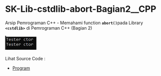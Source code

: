 # SK-Lib-cstdlib-abort-Bagian2__CPP
Arsip Pemrograman C++ - Memahami function <code><b>abort()</b></code>pada Library <code><b>&lt;cstdlib></b></code> di Pemrograman C++ (Bagian 2)<br><br>
<img src="https://github.com/RizkyKhapidsyah/SK-Lib-cstdlib-abort-Bagian2__CPP/blob/master/SK-Lib-cstdlib-abort-Bagian2__CPP/x64/result/001.JPG"><br><br>
Lihat Source Code : <br>
- <a href="https://github.com/RizkyKhapidsyah/SK-Lib-cstdlib-abort-Bagian2__CPP/blob/master/SK-Lib-cstdlib-abort-Bagian2__CPP/Source.cpp">Program</a>
